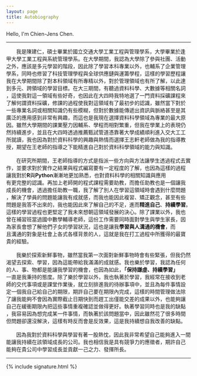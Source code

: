 ```yaml
---
layout: page
title: Autobiography
---
```

Hello, I'm Chien-Jens Chen.

-----------------------------------------------

&nbsp;&nbsp;&nbsp;&nbsp;&nbsp;&nbsp;&nbsp;我是陳建仁，碩士畢業於國立交通大學工業工程與管理學系，大學畢業於逢<br/>
甲大學工業工程與系統管理學系。在大學期間，我認為大學除了參與社團、活動<br/>
之外，應該是多元學習的階段，因此除了學習本科專業以外，也輔系了企業管理<br/>
學系，同時也修習了科技管理學程與全球供應鏈與運籌學程，這樣的學習歷程讓<br/>
我在大學期間除了對本科領域有所專精以外，對於管理領域也有所了解，以此達<br/>
到多元、跨領域的學習目標。在大三期間，有聽過資料科學、大數據等相關名詞<br/>
，這使我對這一領域有些好奇，也因此在大四時我特地選了一門資料採礦課程來<br/>
了解何謂資料採礦，修課的過程使我對這領域有了最初步的認識，雖然當下對於<br/>
一些專業名詞或相關知識仍有些模糊，但對於數據能傳遞出資訊與脈絡甚至是其<br/>
廣泛的應用感到非常有興趣，而這也是我現在選擇資料科學領域為專業的最大原<br/>
因。雖然大學期間的課業壓力因輔系、學程而相對繁重，但我在學業上的表現仍<br/>
然持續進步，並且在大四時透過推薦甄試管道憑靠著大學成績順利進入交大工工<br/>
所就讀，我也因為對於資料科學的興趣與熱情而選擇王志軒老師做為我的指導教<br/>
授，期望在王老師的指導之下能精進自己對於資料科學領域的能力與知識。<br/>
<br/>
&nbsp;&nbsp;&nbsp;&nbsp;&nbsp;&nbsp;&nbsp;在研究所期間，王老師指導的方式是指派一些方向與方法讓學生透過程式去實<br/>
作，並要求對於實作之結果與程式編寫要有一定程度的了解，也因為這樣的過程<br/>
讓我對於**R**與**Python**漸漸地更加熟悉，也對資料科學的相關知識與應用<br/>
有更完整的認識。再加上老師開的程式課程需要助教，而擔任助教也是一個讓我<br/>
成長的機會，透過擔任助教一職，我了解了別人在學習這領域時會遇到什麼問題<br/>
，解決了學員的問題能讓我有成就感，而我也能因此複習、矯正觀念，甚至有些<br/>
問題是我答不出來的，我也能因此來了解自己的不足，進而**精進自己**、**持續學習**。<br/>
這樣的學習過程也更堅定了我未來想朝這領域發展的決心。除了課業以外，我也<br/>
曾在補習班當過國中數學輔導老師，這份工作需要同時面對學生與學生家長，因<br/>
為家長會想了解他們子女的學習狀況，這也是讓我**學習與人溝通的機會**，而<br/>
且溝通的對象是社會上各式各樣背景的人，這就是我在打工過程中所獲得的最寶<br/>
貴的經驗。<br/>
<br/>
&nbsp;&nbsp;&nbsp;&nbsp;&nbsp;&nbsp;&nbsp;我樂於探索新鮮事物，雖然當我第一次面對新鮮事物時會有些緊張，但我仍然<br/>
渴望去探索、學習，因為這能帶給我滿滿的成就感。我也樂於學習，我認為任何<br/>
的人、事、物都是能讓我學習的機會，也因為如此，**「保持謙虛、持續學習」**<br/>
一直是我秉持的態度。除了樂於學習以外，我也執著於學習，我經常在接收到老<br/>
師的交代事項或是課堂作業後，就立刻排進我的待辦事項中，並且為每件事情設<br/>
定一個我自己給自己的期限，期許自己要在期限內完成，這樣的時間管理做法除<br/>
了讓我能夠不會因為實際截止日期快到而趕工出僅能交差的成果以外，也能夠讓<br/>
自己在緩衝期限內把這些事情重複確認並做得更好。執著學習同時也是我的缺點<br/>
，我容易因為想完成某一件事情，而執著於該問題當中，因此雖然花了很多時間<br/>
但問題卻還沒解決，這樣有時反而會是反效果，這是我持續想自我改善的缺點。<br/>
<br/>
&nbsp;&nbsp;&nbsp;&nbsp;&nbsp;&nbsp;&nbsp;因為我對於資料科學與學習有著一股熱忱，因此我非常希望自己能夠進入一間<br/>
能讓我持續在該領域成長的公司。我也相信我是具有競爭力的應徵者，期許自己<br/>
能夠在貴公司中學習成長並貢獻一己之力、發揮所長。<br/>

------------------------------------------------


{% include signature.html %}

